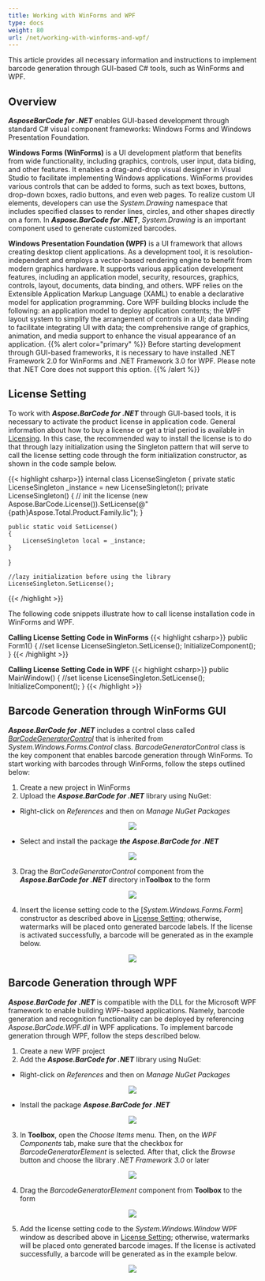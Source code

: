 ```yaml
---
title: Working with WinForms and WPF
type: docs
weight: 80
url: /net/working-with-winforms-and-wpf/
---
```

This article provides all necessary information and instructions to implement barcode generation through GUI-based C# tools, such as WinForms and WPF.

## Overview
***AsposeBarCode for .NET*** enables GUI-based development through standard C# visual component frameworks: Windows Forms and Windows Presentation Foundation.  

**Windows Forms (WinForms)** is a UI development platform that benefits from wide functionality, including graphics, controls, user input, data biding, and other features. It enables a drag-and-drop visual designer in Visual Studio to facilitate implementing Windows applications. WinForms provides various controls that can be added to forms, such as text boxes, buttons, drop-down boxes, radio buttons, and even web pages. To realize custom UI elements, developers can use the *System.Drawing* namespace that includes specified classes to render lines, circles, and other shapes directly on a form. In ***Aspose.BarCode for .NET***, *System.Drawing* is an important component used to generate customized barcodes.

**Windows Presentation Foundation (WPF)** is a UI framework that allows creating desktop client applications. As a development tool, it is resolution-independent and employs a vector-based rendering engine to benefit from modern graphics hardware. It supports various application development features, including an application model, security, resources, graphics, controls, layout, documents, data binding, and others. WPF relies on the Extensible Application Markup Language (XAML) to enable a declarative model for application programming. Core WPF building blocks include the following: an application model to deploy application contents; the WPF layout system to simplify the arrangement of controls in a UI; data binding to facilitate integrating UI with data; the comprehensive range of graphics, animation, and media support to enhance the visual appearance of an application. 
{{% alert color="primary" %}} 
Before starting development through GUI-based frameworks, it is necessary to have installed .NET Framework 2.0 for WinForms and .NET Framework 3.0 for WPF. Please note that .NET Core does not support this option.
{{% /alert %}} 

## License Setting

To work with ***Aspose.BarCode for .NET*** through GUI-based tools, it is necessary to activate the product license in application code. General information about how to buy a license or get a trial period is available in [Licensing](/barcode/net/licensing/). <a name="licensesetting"></a>
In this case, the recommended way to install the license is to do that through lazy initialization using the Singleton pattern that will serve to call the license setting code through the form initialization constructor, as shown in the code sample below.  

{{< highlight csharp>}}
internal class LicenseSingleton
{
    private static LicenseSingleton _instance = new LicenseSingleton();
    private LicenseSingleton()
    {
        // init the license
        (new Aspose.BarCode.License()).SetLicense(@"{path}Aspose.Total.Product.Family.lic");
    }

    public static void SetLicense()
    {
        LicenseSingleton local = _instance;
    }
}
	
	//lazy initialization before using the library
	LicenseSingleton.SetLicense();
{{< /highlight >}} 

The following code snippets illustrate how to call license installation code in WinForms and WPF.  

**Calling License Setting Code in WinForms**
  {{< highlight csharp>}}
public Form1()
{
    //set license
	LicenseSingleton.SetLicense();
    InitializeComponent();
}
{{< /highlight >}}

**Calling License Setting Code in WPF**
{{< highlight csharp>}}
public MainWindow()
{
    //set license
    LicenseSingleton.SetLicense();
    InitializeComponent();
}
{{< /highlight >}}

## Barcode Generation through WinForms GUI
***Aspose.BarCode for .NET*** includes a control class called [*BarCodeGeneratorControl*](https://apireference.aspose.com/barcode/net/aspose.barcode.windows.forms/barcodegeneratorcontrol) that is inherited from *System.Windows.Forms.Control* class. *BarcodeGeneratorControl* class is the key component that enables barcode generation through WinForms. To start working with barcodes through WinForms, follow the steps outlined below:
1. Create a new project in WinForms
2. Upload the ***Aspose.BarCode for .NET*** library using NuGet:
- Right-click on *References* and then on *Manage NuGet Packages*
     
<p align="center"> <img src="WinForms_01.png"> </p> 
  
- Select and install the package ***the Aspose.BarCode for .NET***
  
<p align="center"> <img src="WinForms_02.png"> </p>
     
3. Drag the *BarCodeGeneratorControl* component from the ***Aspose.BarCode for .NET*** directory in**Toolbox** to the form 
  
<p align="center"> <img src="WinForms_03.png"> </p>  
  
4. Insert the license setting code to the [*System.Windows.Forms.Form*] constructor as described above in [License Setting](#licensesetting); otherwise, watermarks will be placed onto generated barcode labels. If the license is activated successfully, a barcode will be generated as in the example below.  
  
<p align="center"> <img src="WinForms_04.png"> </p>
  
## Barcode Generation through WPF

***Aspose.BarCode for .NET*** is compatible with the DLL for the Microsoft WPF framework to enable building WPF-based applications. Namely, barcode generation and recognition functionality can be deployed by referencing *Aspose.BarCode.WPF.dll* in WPF applications. To implement barcode generation through WPF, follow the steps described below.  
1. Create a new WPF project
2. Add the ***Aspose.BarCode for .NET*** library using NuGet:
- Right-click on *References* and then on *Manage NuGet Packages*  
     
<p align="center"> <img src="WPF_01.png"> </p>  
     
- Install the package ***Aspose.BarCode for .NET***
     
<p align="center"> <img src="WPF_02.png"> </p>
     
3. In **Toolbox**, open the *Choose Items* menu. Then, on the *WPF Components* tab, make sure that the checkbox for *BarcodeGeneratorElement* is selected. After that, click the *Browse* button and choose the library *.NET Framework 3.0* or later  
<p align="center"> <img src="WPF_03.png"> </p>  
    
4. Drag the *BarcodeGeneratorElement* component from **Toolbox** to the form  
  
<p align="center"> <img src="WPF_04.png"> </p>  
    
5. Add the license setting code to the *System.Windows.Window* WPF window as described above in [License Setting](#licensesetting); otherwise, watermarks will be placed onto generated barcode images. If the license is activated successfully, a barcode will be generated as in the example below.  
  
<p align="center"> <img src="WPF_05.png"> </p>   


